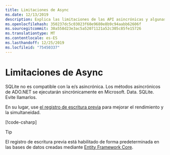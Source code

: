 ```yaml
---
title: Limitaciones de Async
ms.date: 12/13/2019
description: Explica las limitaciones de las API asincrónicas y algunas alternativas que puede usar en su lugar.
ms.openlocfilehash: 350237dc5c03023f60e9680e8b9c94aabb62606f
ms.sourcegitcommit: 30a558d23e3ac5a52071121a52c305c85fe15726
ms.translationtype: MT
ms.contentlocale: es-ES
ms.lasthandoff: 12/25/2019
ms.locfileid: "75450337"
---
```

# <a name="async-limitations"></a>Limitaciones de Async

SQLite no es compatible con la e/s asincrónica. Los métodos asincrónicos de ADO.NET se ejecutarán sincrónicamente en Microsoft. Data. SQLite. Evite llamarlos.

En su lugar, use [el registro de escritura previa](https://www.sqlite.org/wal.html) para mejorar el rendimiento y la simultaneidad.

[!code-csharp[](../../../../samples/snippets/standard/data/sqlite/AsyncSample/Program.cs?name=snippet_WAL)]

> [!TIP]
> El registro de escritura previa está habilitado de forma predeterminada en las bases de datos creadas mediante [Entity Framework Core](/ef/core/).

